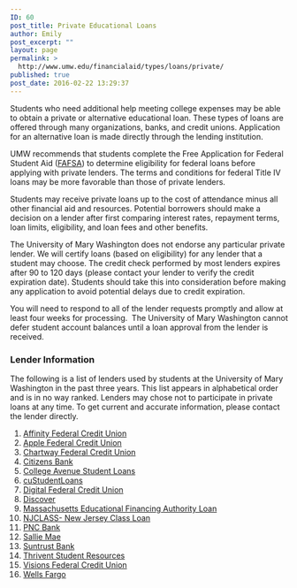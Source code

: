 ```yaml
---
ID: 60
post_title: Private Educational Loans
author: Emily
post_excerpt: ""
layout: page
permalink: >
  http://www.umw.edu/financialaid/types/loans/private/
published: true
post_date: 2016-02-22 13:29:37
---
```

Students who need additional help meeting college expenses may be able to obtain a private or alternative educational loan. These types of loans are offered through many organizations, banks, and credit unions. Application for an alternative loan is made directly through the lending institution.

UMW recommends that students complete the Free Application for Federal Student Aid (<a href="https://fafsa.ed.gov/">FAFSA</a>) to determine eligibility for federal loans before applying with private lenders. The terms and conditions for federal Title IV loans may be more favorable than those of private lenders.

Students may receive private loans up to the cost of attendance minus all other financial aid and resources. Potential borrowers should make a decision on a lender after first comparing interest rates, repayment terms, loan limits, eligibility, and loan fees and other benefits.

The University of Mary Washington does not endorse any particular private lender. We will certify loans (based on eligibility) for any lender that a student may choose. The credit check performed by most lenders expires after 90 to 120 days (please contact your lender to verify the credit expiration date). Students should take this into consideration before making any application to avoid potential delays due to credit expiration.

You will need to respond to all of the lender requests promptly and allow at least four weeks for processing.  The University of Mary Washington cannot defer student account balances until a loan approval from the lender is received.
<h3>Lender Information</h3>
The following is a list of lenders used by students at the University of Mary Washington in the past three years. This list appears in alphabetical order and is in no way ranked. Lenders may chose not to participate in private loans at any time. To get current and accurate information, please contact the lender directly.
<ol>
 	<li><a href="https://www.affinityplus.org/personal/student-services/student-loans">Affinity Federal Credit Union</a></li>
 	<li><a href="http://www.applefcu.studentchoice.org/">Apple Federal Credit Union</a></li>
 	<li><a href="http://chartway.studentchoice.org/">Chartway Federal Credit Union</a></li>
 	<li><a href="http://www.citizensbank.com/student-services">Citizens Bank</a></li>
 	<li><a href="http://www.collegeavestudentloans.com">College Avenue Student Loans</a></li>
 	<li><a href="http://www.lendkey.com/private-student-loans/?sk=organic">cuStudentLoans</a></li>
 	<li><a href="https://www.dcu.org/prodserv/loans/student.html">Digital Federal Credit Union</a></li>
 	<li><a href="http://www.discoverstudentloans.com/">Discover</a></li>
 	<li><a href="http://www.mefa.org/">Massachusetts Educational Financing Authority Loan</a></li>
 	<li><a href="http://www.hesaa.org/Pages/NJCLASSHome.aspx">NJCLASS- New Jersey Class Loan</a></li>
 	<li><a href="http://www.pnconcampus.com/studentloanguide/privateloans/default.aspx">PNC Bank</a></li>
 	<li><a href="https://www.salliemae.com/student-loans/">Sallie Mae</a></li>
 	<li><a href="http://www.suntrusteducation.com/">Suntrust Bank</a></li>
 	<li><a href="https://www.thriventstudentresources.com/tools-resources">Thrivent Student Resources</a></li>
 	<li><a href="http://visionsfcu.studentchoice.org/">Visions Federal Credit Union</a></li>
 	<li><a href="http://www.wellsfargo.com/student">Wells Fargo</a></li>
</ol>
